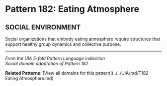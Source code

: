 # Pattern 182: Eating Atmosphere

## SOCIAL ENVIRONMENT

Social organizations that embody eating atmosphere require structures that support healthy group dynamics and collective purpose.

---

*From the UIA 5-fold Pattern Language collection*  
*Social domain adaptation of Pattern 182*

**Related Patterns**: [View all domains for this pattern](../../UIA/md/T182 Eating Atmosphere.md)